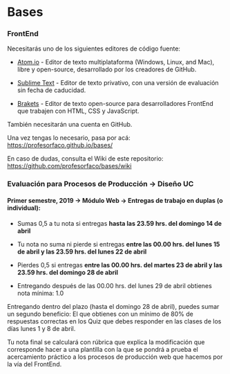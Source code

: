 # Bases
### FrontEnd

Necesitarás uno de los siguientes editores de código fuente: 

- [Atom.io](https://atom.io/) - Editor de texto multiplataforma (Windows, Linux, and Mac), libre y open-source, desarrollado por los creadores de GitHub. 

- [Sublime Text](https://www.sublimetext.com/) - Editor de texto privativo, con una versión de evaluación sin fecha de caducidad.

- [Brakets](http://brackets.io/) - Editor de texto open-source para desarrolladores FrontEnd que trabajen con HTML, CSS y JavaScript.

También necesitarán una cuenta en GitHub.

Una vez tengas lo necesario, pasa por acá: https://profesorfaco.github.io/bases/

En caso de dudas, consulta el Wiki de este repositorio: https://github.com/profesorfaco/bases/wiki

### Evaluación para Procesos de Producción → Diseño UC

#### Primer semestre, 2019 → Módulo Web → Entregas de trabajo en duplas (o individual): 

- Sumas 0,5 a tu nota si entregas **hasta las 23.59 hrs. del domingo 14 de abril**

- Tu nota no suma ni pierde si entregas **entre las 00.00 hrs. del lunes 15 de abril y las 23.59 hrs. del lunes 22 de abril**

- Pierdes 0,5 si entregas **entre las 00.00 hrs. del martes 23 de abril y las 23.59 hrs. del domingo 28 de abril**

- Entregando después de las 00.00 hrs. del lunes 29 de abril obtienes nota mínima: 1.0

Entregando dentro del plazo (hasta el domingo 28 de abril), puedes sumar un segundo beneficio: El que obtienes con un mínimo de 80% de respuestas correctas en los Quiz que debes responder en las clases de los días lunes 1 y 8 de abril.

Tu nota final se calculará con rúbrica que explica la modificación que corresponde hacer a una plantilla con la que se pondrá a prueba el acercamiento práctico a los procesos de producción web que hacemos por la vía del FrontEnd.
